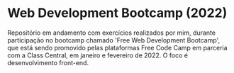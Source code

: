 # Web Development Bootcamp (2022)
 Repositório em andamento com exercícios realizados por mim, durante participação no bootcamp chamado 'Free Web Development Bootcamp', que está sendo promovido pelas plataformas Free Code Camp em parceria com a Class Central, em janeiro e fevereiro de 2022. O foco é desenvolvimento front-end.
